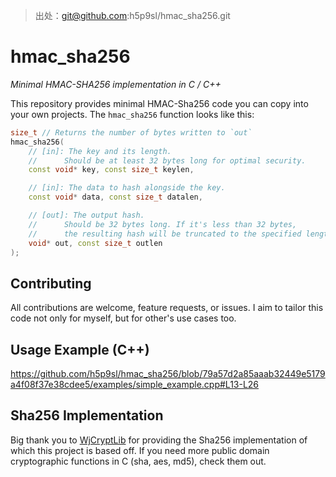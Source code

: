 > 出处：git@github.com:h5p9sl/hmac_sha256.git

# hmac_sha256
*Minimal HMAC-SHA256 implementation in C / C++*

This repository provides minimal HMAC-Sha256 code you can copy into your own projects.
The `hmac_sha256` function looks like this:
```cpp
size_t // Returns the number of bytes written to `out`
hmac_sha256(
    // [in]: The key and its length.
    //      Should be at least 32 bytes long for optimal security.
    const void* key, const size_t keylen,

    // [in]: The data to hash alongside the key.
    const void* data, const size_t datalen,

    // [out]: The output hash.
    //      Should be 32 bytes long. If it's less than 32 bytes,
    //      the resulting hash will be truncated to the specified length.
    void* out, const size_t outlen
);
```

## Contributing
All contributions are welcome, feature requests, or issues.
I aim to tailor this code not only for myself, but for other's use cases too.

## Usage Example (C++)
https://github.com/h5p9sl/hmac_sha256/blob/79a57d2a85aaab32449e5179a4f08f37e38cdee5/examples/simple_example.cpp#L13-L26

## Sha256 Implementation
Big thank you to [WjCryptLib](https://github.com/WaterJuice/WjCryptLib) for providing the Sha256 implementation of which this project is based off.
If you need more public domain cryptographic functions in C (sha, aes, md5), check them out.
